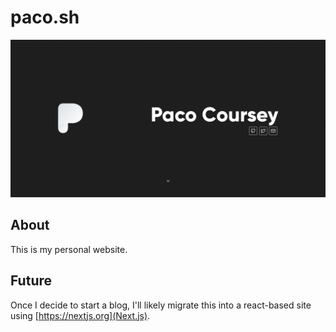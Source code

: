 # paco.sh

![paco.sh Website Screenshot](./assets/screenshot.png)

## About

This is my personal website.

## Future

Once I decide to start a blog, I'll likely migrate this into a react-based site using [https://nextjs.org](Next.js).
